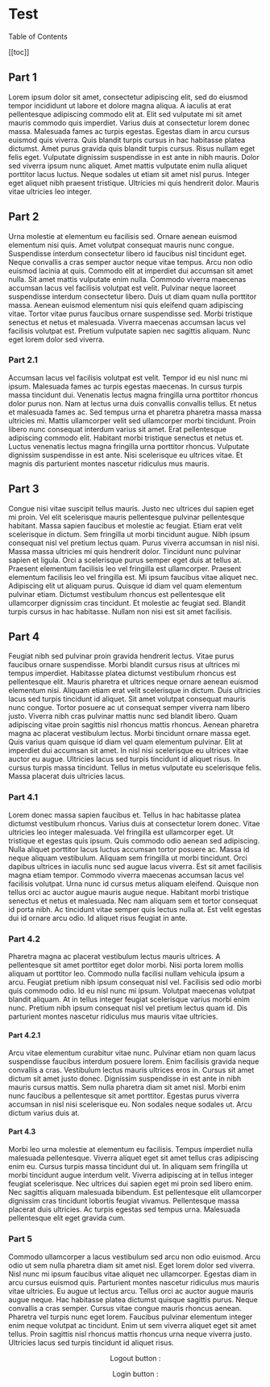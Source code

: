 <div class="main-content">
    <div v-if="user">
      <p align="center">

# Test

Table of Contents

[[toc]]

## Part 1

Lorem ipsum dolor sit amet, consectetur adipiscing elit, sed do eiusmod tempor incididunt ut labore et dolore magna aliqua. A iaculis at erat pellentesque adipiscing commodo elit at. Elit sed vulputate mi sit amet mauris commodo quis imperdiet. Varius duis at consectetur lorem donec massa. Malesuada fames ac turpis egestas. Egestas diam in arcu cursus euismod quis viverra. Quis blandit turpis cursus in hac habitasse platea dictumst. Amet purus gravida quis blandit turpis cursus. Risus nullam eget felis eget. Vulputate dignissim suspendisse in est ante in nibh mauris. Dolor sed viverra ipsum nunc aliquet. Amet mattis vulputate enim nulla aliquet porttitor lacus luctus. Neque sodales ut etiam sit amet nisl purus. Integer eget aliquet nibh praesent tristique. Ultricies mi quis hendrerit dolor. Mauris vitae ultricies leo integer.

## Part 2

Urna molestie at elementum eu facilisis sed. Ornare aenean euismod elementum nisi quis. Amet volutpat consequat mauris nunc congue. Suspendisse interdum consectetur libero id faucibus nisl tincidunt eget. Neque convallis a cras semper auctor neque vitae tempus. Arcu non odio euismod lacinia at quis. Commodo elit at imperdiet dui accumsan sit amet nulla. Sit amet mattis vulputate enim nulla. Commodo viverra maecenas accumsan lacus vel facilisis volutpat est velit. Pulvinar neque laoreet suspendisse interdum consectetur libero. Duis ut diam quam nulla porttitor massa. Aenean euismod elementum nisi quis eleifend quam adipiscing vitae. Tortor vitae purus faucibus ornare suspendisse sed. Morbi tristique senectus et netus et malesuada. Viverra maecenas accumsan lacus vel facilisis volutpat est. Pretium vulputate sapien nec sagittis aliquam. Nunc eget lorem dolor sed viverra.

### Part 2.1

Accumsan lacus vel facilisis volutpat est velit. Tempor id eu nisl nunc mi ipsum. Malesuada fames ac turpis egestas maecenas. In cursus turpis massa tincidunt dui. Venenatis lectus magna fringilla urna porttitor rhoncus dolor purus non. Nam at lectus urna duis convallis convallis tellus. Et netus et malesuada fames ac. Sed tempus urna et pharetra pharetra massa massa ultricies mi. Mattis ullamcorper velit sed ullamcorper morbi tincidunt. Proin libero nunc consequat interdum varius sit amet. Erat pellentesque adipiscing commodo elit. Habitant morbi tristique senectus et netus et. Luctus venenatis lectus magna fringilla urna porttitor rhoncus. Vulputate dignissim suspendisse in est ante. Nisi scelerisque eu ultrices vitae. Et magnis dis parturient montes nascetur ridiculus mus mauris.

## Part 3

Congue nisi vitae suscipit tellus mauris. Justo nec ultrices dui sapien eget mi proin. Vel elit scelerisque mauris pellentesque pulvinar pellentesque habitant. Massa sapien faucibus et molestie ac feugiat. Etiam erat velit scelerisque in dictum. Sem fringilla ut morbi tincidunt augue. Nibh ipsum consequat nisl vel pretium lectus quam. Purus viverra accumsan in nisl nisi. Massa massa ultricies mi quis hendrerit dolor. Tincidunt nunc pulvinar sapien et ligula. Orci a scelerisque purus semper eget duis at tellus at. Praesent elementum facilisis leo vel fringilla est ullamcorper. Praesent elementum facilisis leo vel fringilla est. Mi ipsum faucibus vitae aliquet nec. Adipiscing elit ut aliquam purus. Quisque id diam vel quam elementum pulvinar etiam. Dictumst vestibulum rhoncus est pellentesque elit ullamcorper dignissim cras tincidunt. Et molestie ac feugiat sed. Blandit turpis cursus in hac habitasse. Nullam non nisi est sit amet facilisis.

## Part 4

Feugiat nibh sed pulvinar proin gravida hendrerit lectus. Vitae purus faucibus ornare suspendisse. Morbi blandit cursus risus at ultrices mi tempus imperdiet. Habitasse platea dictumst vestibulum rhoncus est pellentesque elit. Mauris pharetra et ultrices neque ornare aenean euismod elementum nisi. Aliquam etiam erat velit scelerisque in dictum. Duis ultricies lacus sed turpis tincidunt id aliquet. Sit amet volutpat consequat mauris nunc congue. Tortor posuere ac ut consequat semper viverra nam libero justo. Viverra nibh cras pulvinar mattis nunc sed blandit libero. Quam adipiscing vitae proin sagittis nisl rhoncus mattis rhoncus. Aenean pharetra magna ac placerat vestibulum lectus. Morbi tincidunt ornare massa eget. Quis varius quam quisque id diam vel quam elementum pulvinar. Elit at imperdiet dui accumsan sit amet. In nisl nisi scelerisque eu ultrices vitae auctor eu augue. Ultricies lacus sed turpis tincidunt id aliquet risus. In cursus turpis massa tincidunt. Tellus in metus vulputate eu scelerisque felis. Massa placerat duis ultricies lacus.

### Part 4.1

Lorem donec massa sapien faucibus et. Tellus in hac habitasse platea dictumst vestibulum rhoncus. Varius duis at consectetur lorem donec. Vitae ultricies leo integer malesuada. Vel fringilla est ullamcorper eget. Ut tristique et egestas quis ipsum. Quis commodo odio aenean sed adipiscing. Nulla aliquet porttitor lacus luctus accumsan tortor posuere ac. Massa id neque aliquam vestibulum. Aliquam sem fringilla ut morbi tincidunt. Orci dapibus ultrices in iaculis nunc sed augue lacus viverra. Est sit amet facilisis magna etiam tempor. Commodo viverra maecenas accumsan lacus vel facilisis volutpat. Urna nunc id cursus metus aliquam eleifend. Quisque non tellus orci ac auctor augue mauris augue neque. Habitant morbi tristique senectus et netus et malesuada. Nec nam aliquam sem et tortor consequat id porta nibh. Ac tincidunt vitae semper quis lectus nulla at. Est velit egestas dui id ornare arcu odio. Id aliquet risus feugiat in ante.

### Part 4.2

Pharetra magna ac placerat vestibulum lectus mauris ultrices. A pellentesque sit amet porttitor eget dolor morbi. Nisi porta lorem mollis aliquam ut porttitor leo. Commodo nulla facilisi nullam vehicula ipsum a arcu. Feugiat pretium nibh ipsum consequat nisl vel. Facilisis sed odio morbi quis commodo odio. Id eu nisl nunc mi ipsum. Volutpat maecenas volutpat blandit aliquam. At in tellus integer feugiat scelerisque varius morbi enim nunc. Pretium nibh ipsum consequat nisl vel pretium lectus quam id. Dis parturient montes nascetur ridiculus mus mauris vitae ultricies.

#### Part 4.2.1

Arcu vitae elementum curabitur vitae nunc. Pulvinar etiam non quam lacus suspendisse faucibus interdum posuere lorem. Enim facilisis gravida neque convallis a cras. Vestibulum lectus mauris ultrices eros in. Cursus sit amet dictum sit amet justo donec. Dignissim suspendisse in est ante in nibh mauris cursus mattis. Sem nulla pharetra diam sit amet nisl. Morbi enim nunc faucibus a pellentesque sit amet porttitor. Egestas purus viverra accumsan in nisl nisi scelerisque eu. Non sodales neque sodales ut. Arcu dictum varius duis at.

#### Part 4.3

Morbi leo urna molestie at elementum eu facilisis. Tempus imperdiet nulla malesuada pellentesque. Viverra aliquet eget sit amet tellus cras adipiscing enim eu. Cursus turpis massa tincidunt dui ut. In aliquam sem fringilla ut morbi tincidunt augue interdum velit. Viverra adipiscing at in tellus integer feugiat scelerisque. Nec ultrices dui sapien eget mi proin sed libero enim. Nec sagittis aliquam malesuada bibendum. Est pellentesque elit ullamcorper dignissim cras tincidunt lobortis feugiat vivamus. Pellentesque massa placerat duis ultricies. Ac turpis egestas sed tempus urna. Malesuada pellentesque elit eget gravida cum.

### Part 5

Commodo ullamcorper a lacus vestibulum sed arcu non odio euismod. Arcu odio ut sem nulla pharetra diam sit amet nisl. Eget lorem dolor sed viverra. Nisl nunc mi ipsum faucibus vitae aliquet nec ullamcorper. Egestas diam in arcu cursus euismod quis. Parturient montes nascetur ridiculus mus mauris vitae ultricies. Eu augue ut lectus arcu. Tellus orci ac auctor augue mauris augue neque. Hac habitasse platea dictumst quisque sagittis purus. Neque convallis a cras semper. Cursus vitae congue mauris rhoncus aenean. Pharetra vel turpis nunc eget lorem. Faucibus pulvinar elementum integer enim neque volutpat ac tincidunt. Enim ut sem viverra aliquet eget sit amet tellus. Proin sagittis nisl rhoncus mattis rhoncus urna neque viverra justo. Ultricies lacus sed turpis tincidunt id aliquet risus.

</p>
      <p align="center">
        Logout button :
      </p>
      <p align="center">
        <LogoutButton :client="auth0client" />
      </p>
    </div>
    <div v-else>
      <p align="center">
        Login button :
      </p>
      <p align="center">
        <LoginButton :client="auth0client" @login-complete="getUser()" />
      </p>
    </div>
</div>

<script>
  import auth from "../.vitepress/auth";
  
  export default {
    data() {
      return {
        auth0client: null,
        user: null
      }
    },
    async mounted() {
      this.auth0client = await auth.createClient();

      this.user = await this.auth0client.getUser();
    },
    methods: {
      async login() {
        await auth.loginWithPopup(this.auth0client);
      },
      async getUser() {
        this.user = await this.auth0client.getUser();
      }
    }
  }
</script>
